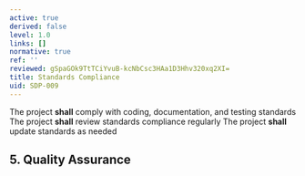 ```yaml
---
active: true
derived: false
level: 1.0
links: []
normative: true
ref: ''
reviewed: gSpaGOk9TtTCiYvuB-kcNbCsc3HAa1D3Hhv320xq2XI=
title: Standards Compliance
uid: SDP-009
---
```


The project **shall** comply with coding, documentation, and testing standards
The project **shall** review standards compliance regularly
The project **shall** update standards as needed

## 5. Quality Assurance